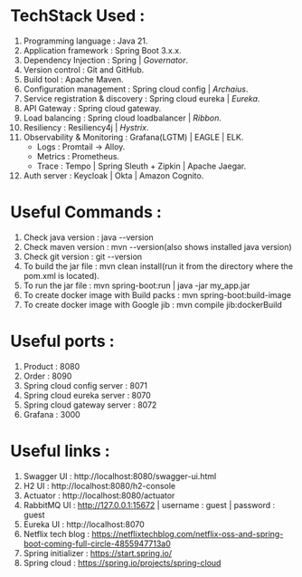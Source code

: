 # TechStack Used :
1. Programming language : Java 21.
2. Application framework : Spring Boot 3.x.x.
3. Dependency Injection : Spring | _Governator_.
4. Version control : Git and GitHub.
5. Build tool : Apache Maven.
6. Configuration management : Spring cloud config | _Archaius_.
7. Service registration & discovery : Spring cloud eureka | _Eureka_.
8. API Gateway : Spring cloud gateway.
9. Load balancing : Spring cloud loadbalancer | _Ribbon_.
10. Resiliency :  Resiliency4j | _Hystrix_.
11. Observability & Monitoring : Grafana(LGTM) | EAGLE | ELK.
    - Logs : Promtail -> Alloy.
    - Metrics : Prometheus.
    - Trace : Tempo | Spring Sleuth + Zipkin | Apache Jaegar.
12. Auth server : Keycloak | Okta | Amazon Cognito. 

# Useful Commands :
1. Check java version : java --version
2. Check maven version : mvn --version(also shows installed java version)
3. Check git version : git --version
4. To build the jar file : mvn clean install(run it from the directory where the pom.xml is located).
5. To run the jar file : mvn spring-boot:run | java -jar my_app.jar
6. To create docker image with Build packs : mvn spring-boot:build-image
7. To create docker image with Google jib : mvn compile jib:dockerBuild

# Useful ports :
1. Product : 8080
2. Order : 8090
3. Spring cloud config server : 8071
4. Spring cloud eureka server : 8070
5. Spring cloud gateway server : 8072
6. Grafana : 3000

# Useful links :
1. Swagger UI : http://localhost:8080/swagger-ui.html
2. H2 UI : http://localhost:8080/h2-console
3. Actuator : http://localhost:8080/actuator
4. RabbitMQ UI : http://127.0.0.1:15672 | username : guest | password : guest
5. Eureka UI : http://localhost:8070
6. Netflix tech blog : https://netflixtechblog.com/netflix-oss-and-spring-boot-coming-full-circle-4855947713a0
7. Spring initializer : https://start.spring.io/
8. Spring cloud : https://spring.io/projects/spring-cloud


